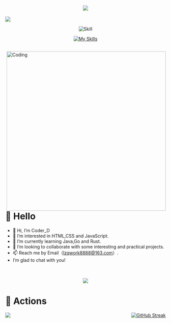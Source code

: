 <!-- Typing -->
<h1 align="center">
  <img src="https://readme-typing-svg.herokuapp.com/?lines=Welcome+To+My+Github!;My+name+is+CoderD，;A+Frontend+Developer，;Also+a+Dancer。&center=true&size=32&color=333333&font=Yahei">
</h1>

<!-- Banner -->
<img src="https://user-images.githubusercontent.com/96401557/196701699-8749f074-2384-4ce0-908a-4b42e73ebe1e.png">

<!-- Skills -->
<div align="center">

![Skill](https://img.shields.io/badge/My_Skill👇-000?style=for-the-badge&logo=amp&logoColor=005AF0&center=true)

[![My Skills](https://skillicons.dev/icons?i=js,typescript,html,css,react,vue,webpack,vite,nodejs,mysql,electron,java,spring,redis,php)](https://skillicons.dev)
</div>

<br>

<!-- Introduce -->
<img align="right" width="500" src="https://www.mygo.ge/uploads/blog/1584023795.jpg" alt="Coding">

#  🙋 Hello

- 👋 Hi, I’m Coder_D
- 👀 I’m interested in HTML,CSS and JavaScript.
- 🌱 I’m currently learning Java,Go and Rust.
- 💞 I’m looking to collaborate with some interesting and practical projects.
- 📫 Reach me by Email（lzqwork8888@163.com）.
- I’m glad to chat with you!

<br>
<br>

<!-- Dynamic Snake -->
<div align="center">
  <img src="https://cdn.jsdelivr.net/gh/Dancer-CoderD/Dancer-CoderD/assets/github-contribution-grid-snake.svg" />
</div>

<!-- Commits -->
# 🚀 Actions

<!-- Analyise -->
<img align="left" src="https://github-readme-stats.vercel.app/api?username=Dancer-CoderD&show_icons=true&hide_border=true&theme=vue-dark" />
<div align="right">

[![GitHub Streak](https://github-readme-streak-stats.herokuapp.com/?user=Dancer-CoderD&theme=blueberry) ](https://git.io/streak-stats)
</div>
